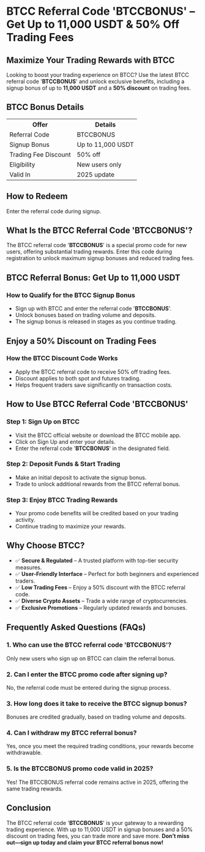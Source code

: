 <h1>BTCC Referral Code 'BTCCBONUS' – Get Up to 11,000 USDT & 50% Off Trading Fees</h1>
<h2>Maximize Your Trading Rewards with BTCC</h2>
<p>Looking to boost your trading experience on BTCC? Use the latest BTCC referral code '<strong>BTCCBONUS</strong>' and unlock exclusive benefits, including a signup bonus of up to <strong>11,000 USDT</strong> and a <strong>50% discount</strong> on trading fees.</p>
<h2>BTCC Bonus Details</h2>
<table>
<tr>
<th>Offer</th>
<th>Details</th>
</tr>
<tr>
<td>Referral Code</td>
<td>BTCCBONUS</td>
</tr>
<tr>
<td>Signup Bonus</td>
<td>Up to 11,000 USDT</td>
</tr>
<tr>
<td>Trading Fee Discount</td>
<td>50% off</td>
</tr>
<tr>
<td>Eligibility</td>
<td>New users only</td>
</tr>
<tr>
<td>Valid In</td>
<td>2025 update</td>
</tr>
</table>
<h2>How to Redeem</h2>
<p>Enter the referral code during signup.</p>
<h2>What Is the BTCC Referral Code 'BTCCBONUS'?</h2>
<p>The BTCC referral code '<strong>BTCCBONUS</strong>' is a special promo code for new users, offering substantial trading rewards. Enter this code during registration to unlock maximum signup bonuses and reduced trading fees.</p>
<h2>BTCC Referral Bonus: Get Up to 11,000 USDT</h2>
<h3>How to Qualify for the BTCC Signup Bonus</h3>
<ul>
  <li>Sign up with BTCC and enter the referral code '<strong>BTCCBONUS</strong>'.</li>
<li>Unlock bonuses based on trading volume and deposits.</li>
  <li>The signup bonus is released in stages as you continue trading.</li>
</ul>
<h2>Enjoy a 50% Discount on Trading Fees</h2>
<h3>How the BTCC Discount Code Works</h3>
<ul>
<li>Apply the BTCC referral code to receive 50% off trading fees.</li>
<li>Discount applies to both spot and futures trading.</li>
<li>Helps frequent traders save significantly on transaction costs.</li>
</ul>
<h2>How to Use BTCC Referral Code 'BTCCBONUS'</h2>
<h3>Step 1: Sign Up on BTCC</h3>
<ul>
<li>Visit the BTCC official website or download the BTCC mobile app.</li>
<li>Click on Sign Up and enter your details.</li>
<li>Enter the referral code '<strong>BTCCBONUS</strong>' in the designated field.</li>
</ul>
<h3>Step 2: Deposit Funds & Start Trading</h3>
<ul>
<li>Make an initial deposit to activate the signup bonus.</li>
<li>Trade to unlock additional rewards from the BTCC referral bonus.</li>
</ul>
<h3>Step 3: Enjoy BTCC Trading Rewards</h3>
<ul>
<li>Your promo code benefits will be credited based on your trading activity.</li>
<li>Continue trading to maximize your rewards.</li>
</ul>
<h2>Why Choose BTCC?</h2>
<ul>
<li>✅ <strong>Secure & Regulated</strong> – A trusted platform with top-tier security measures.</li>
<li>✅ <strong>User-Friendly Interface</strong> – Perfect for both beginners and experienced traders.</li>
<li>✅ <strong>Low Trading Fees</strong> – Enjoy a 50% discount with the BTCC referral code.</li>
<li>✅ <strong>Diverse Crypto Assets</strong> – Trade a wide range of cryptocurrencies.</li>
<li>✅ <strong>Exclusive Promotions</strong> – Regularly updated rewards and bonuses.</li>
</ul>
<h2>Frequently Asked Questions (FAQs)</h2>
<h3>1. Who can use the BTCC referral code 'BTCCBONUS'?</h3>
<p>Only new users who sign up on BTCC can claim the referral bonus.</p>
<h3>2. Can I enter the BTCC promo code after signing up?</h3>
<p>No, the referral code must be entered during the signup process.</p>
<h3>3. How long does it take to receive the BTCC signup bonus?</h3>
<p>Bonuses are credited gradually, based on trading volume and deposits.</p>
<h3>4. Can I withdraw my BTCC referral bonus?</h3>
<p>Yes, once you meet the required trading conditions, your rewards become withdrawable.</p>
<h3>5. Is the BTCCBONUS promo code valid in 2025?</h3>
<p>Yes! The BTCCBONUS referral code remains active in 2025, offering the same trading rewards.</p>
<h2>Conclusion</h2>
<p>The BTCC referral code '<strong>BTCCBONUS</strong>' is your gateway to a rewarding trading experience. With up to 11,000 USDT in signup bonuses and a 50% discount on trading fees, you can trade more and save more. <strong>Don’t miss out—sign up today and claim your BTCC referral bonus now!</strong></p>
</body>
</html>
